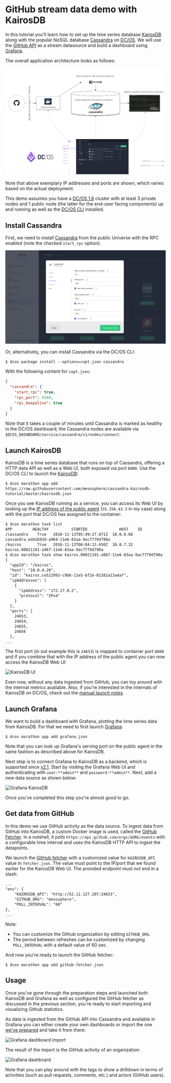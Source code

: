 # GitHub stream data demo with KairosDB

In this tutorial you'll learn how to set up the time series database [KairosDB](http://kairosdb.github.io/)
along with the popular NoSQL database [Cassandra](http://cassandra.apache.org/) on [DC/OS](https://dcos.io).
We will use the [GitHub API](https://developer.github.com/v3/) as a stream datasource and build a dashboard
using [Grafana](http://grafana.org/).

The overall application architecture looks as follows: 

![Architecture](img/kairos-tutorial-architecture.png)

Note that above exemplary IP addresses and ports are shown, which varies based on the actual deployment.

This demo assumes you have a [DC/OS 1.8](https://dcos.io) cluster with at least 3 private nodes and 1 public node (the latter for the end-user facing components) up and running as well as the [DC/OS CLI](https://dcos.io/docs/1.8/usage/cli/install/) installed.

## Install Cassandra

First, we need to install [Cassandra](https://docs.mesosphere.com/manage-service/cassandra/) from the public Universe with the RPC enabled (note the checked `start_rpc` option):

![Cassandra install with RPC enabled](img/install-cassandra-with-rpc.png)

Or, alternatively, you can install Cassandra via the DC/OS CLI:

    $ dcos package install --options=copt.json cassandra

With the following content for `copt.json`:

```json
{
  "cassandra": {
    "start_rpc": true,
    "rpc_port": 9160,
    "rpc_keepalive": true
  }
}
```

Note that it takes a couple of minutes until Cassandra is marked as healthy in the DC/OS dashboard; the Cassandra nodes are available via `$DCOS_DASHBOARD/service/cassandra/v1/nodes/connect`.

## Launch KairosDB 

KairosDB is a time series database that runs on top of Cassandra, offering a HTTP data API as well as a Web UI, both exposed via port `8080`.
Use the DC/OS CLI to launch the [KairosDB](kairosdb.json): 

    $ dcos marathon app add https://raw.githubusercontent.com/mesosphere/cassandra-kairosdb-tutorial/master/kairosdb.json

Once you see KairosDB running as a service, you can access its Web UI by looking up the [IP address of the public agent](https://dcos.io/docs/1.8/administration/locate-public-agent/) (`35.156.43.3` in my case) along with the port that DC/OS has assigned to the container:

    $ dcos marathon task list
    APP         HEALTHY          STARTED              HOST    ID
    /cassandra    True   2016-11-13T05:49:27.871Z  10.0.0.68  cassandra.ed41b93d-a964-11e6-83aa-9ac7779d790a
    /kairos       True   2016-11-13T06:04:13.650Z  10.0.7.32  kairos.00021191-a967-11e6-83aa-9ac7779d790a
    $ dcos marathon task show kairos.00021191-a967-11e6-83aa-9ac7779d790a
    {
      "appId": "/kairos",
      "host": "10.0.4.20",
      "id": "kairos.ce522993-c9b6-11e5-bf2e-02181a13a4a7",
      "ipAddresses": [
        {
          "ipAddress": "172.17.0.2",
          "protocol": "IPv4"
        }
      ],
      "ports": [
        24653,
        24654,
        24655,
        24656
      ],
    ...

The first port (in out example this is `24653`) is mapped to container port `8080` and if you combine that with the IP address of the public agent you can now access the KairosDB Web UI:

![KairosDB UI](img/KairosDB-UI.png)

Even now, without any data ingested from GitHub, you can toy around with the internal metrics available. Also, if you're interested in the internals of KairosDB on DC/OS, check out the [manual launch notes](manual-launch.md).

## Launch Grafana

We want to build a dashboard with Grafana, plotting the time series data from KairosDB. For that we need to first launch [Grafana](grafana.json):

    $ dcos marathon app add grafana.json
    
Note that you can look up Grafana's serving port on the public agent in the same fashion as described above for KairosDB.

Next step is to connect Grafana to KairosDB as a backend, which is supported since [v2.1](http://docs.grafana.org/v2.6/datasources/kairosdb/).
Start by visiting the Grafana Web UI and authenticating with `user:**admin**` and `password:**admin**`. Next, add a new data source as shown below:

![Grafana KairosDB](img/Grafana-datasource.png)

Once you've completed this step you're almost good to go.

## Get data from GitHub

In this demo we use GitHub activity as the data source. To ingest data from GitHub into KairosDB, a custom Docker image is used, called the [GitHub Fetcher](github-fetcher/). In a nutshell, it polls `https://api.github.com/orgs/$ORG/events` with a configurable time interval and uses the KairosDB HTTP API to ingest the datapoints. 

We launch the [GitHub fetcher](fetcher.json) with a customized value for `KAIROSDB_API` value in `fetcher.json`. The value must point to the IP/port that we found earlier for the KairosDB Web UI. The provided endpoint must *not* end in a slash:

    ...
    "env": {
        "KAIROSDB_API": "http://52.11.127.207:24653",
        "GITHUB_ORG": "mesosphere",
        "POLL_INTERVAL": "60"
    },
    ...

Note:

- You can customize the Github organization by editing `GITHUB_ORG`.
- The period between refreshes can be customized by changing `POLL_INTERVAL` with a default value of 60 sec.

And now you're ready to launch the GitHub fetcher:

    $ dcos marathon app add github-fetcher.json

## Usage

Once you've gone through the preparation steps and launched both KairosDB and Grafana as well as configured the GitHub fetcher as discussed in the previous section, you're ready to start importing and visualizing Github statistics.

As data is ingested from the GitHub API into Cassandra and available in Grafana you can either create your own dashboards or import the one [we've prepared](dashboard.json) and take it from there:

![Grafana dashboard import](img/Grafana-dashboard-import.png)

The result of the import is the GitHub activity of an organization:

![Grafana dashboard](img/Grafana-dashboard.png)

Note that you can play around with the tags to show a drilldown in terms of activities (such as pull requests, comments, etc.) and actors (GitHub users).